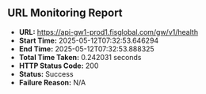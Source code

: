 ## URL Monitoring Report

- **URL:** https://api-gw1-prod1.fisglobal.com/gw/v1/health
- **Start Time:** 2025-05-12T07:32:53.646294
- **End Time:** 2025-05-12T07:32:53.888325
- **Total Time Taken:** 0.242031 seconds
- **HTTP Status Code:** 200
- **Status:** Success
- **Failure Reason:** N/A
